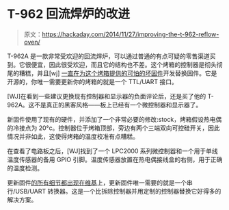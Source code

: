 # T-962 回流焊炉的改进

> 原文：<https://hackaday.com/2014/11/27/improving-the-t-962-reflow-oven/>

T-962A 是一款非常受欢迎的回流焊炉，可以通过普通的有点可疑的零售渠道买到。它很便宜，因此很受欢迎，而且它的结构也不差。这个烤箱的控制器是彻头彻尾的糟糕，并且[wj] [一直在为这个烤箱提供的可怕的坏固件](https://github.com/UnifiedEngineering/T-962-improvements)开发替换固件。它是开源的，你唯一需要更新你的烤箱的就是一个 TTL/UART 接口。

[WJ]在看到一些建议更换现有控制器和显示器的负面评论后，还是买了他的 T-962A。这不是真正的黑客风格——板上已经有一个微控制器和显示器了。

新固件使用了现有的硬件，并添加了一个非常必要的修改:stock，烤箱假设热电偶的冷接点为 20°c。控制器位于烤箱顶部，旁边有两个三端双向可控硅开关，因此情况并非如此，这使得烤箱的温度校准有点糟糕。

在查看了电路板之后，[WJ]找到了一个 LPC2000 系列微控制器和一个用于单线温度传感器的备用 GPIO 引脚。温度传感器放置在热电偶接线盒的右侧，用于正确的温度检测。

更新固件[的所有细节都出现在维基](https://github.com/UnifiedEngineering/T-962-improvements/wiki)上，更新固件唯一需要的就是一个串行/USB/UART 转换器。这是一个比拆除控制器并用定制的控制器替换它好得多的解决方案。